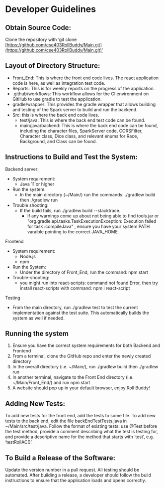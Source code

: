 # Developer Guidelines


## Obtain Source Code:

Clone the repository with ‘git clone [https://github.com/cse403RollBuddy/Main.git](https://github.com/cse403RollBuddy/Main.git)’


## Layout of Directory Structure:

* Front_End: This is where the front end code lives. The react application code is here, as well as integration test code.
* Reports: This is for weekly reports on the progress of the application.
* .github/workflows: This workflow allows for the CI environment on GitHub to use gradle to test the application.
* gradle/wrapper: This provides the gradle wrapper that allows building and testing of the Spark server to build and run the backend.
* Src: this is where the back end code lives.
    * test/java: This is where the back end test code can be found.
    * main/java/backend: This is where the back end code can be found, including the character files, SparkServer code, CORSFilter, Character class, Dice class, and relevant enums for Race, Background, and Class can be found.


## Instructions to Build and Test the System:

Backend server:

* System requirement:
    * Java 11 or higher
* Run the system:
    * In the main directory (~/Main/) run the commands: ./gradlew build then ./gradlew run
* Trouble shooting:
    * If the build fails, run ./gradlew build --stacktrace.
        * If any warnings come up about not being able to find tools.jar or "org.gradle.api.tasks.TaskExecutionException: Execution failed for task :compileJava" , ensure you have your system PATH varaible pointing to the correct JAVA_HOME

Frontend

* System requirement:
    * Node.js
    * npm
* Run the System:
    * Under the directory of Front_End, run the command: npm start
* Trouble-shooting:
    * you might run into react-scripts: command not found Error, then try install react-scripts with command: npm i react-script

Testing

* From the main directory, run ./gradlew test to test the current implementation against the test suite. This automatically builds the system as well if needed.


## Running the system

1. Ensure you have the correct system requirements for both Backend and Frontend
2. From a terminal, clone the GitHub repo and enter the newly created directory
3. In the overall directory (i.e. ~/Main/), run ./gradlew build then ./gradlew run
4. In another terminal, navigate to the Front End directory (i.e. ~/Main/Front_End/) and run npm start
5. A website should pop up in your default browser, enjoy Roll Buddy!

## Adding New Tests:

To add new tests for the front end, add the tests to some file. To add new tests to the back end, edit the file backEndTestTests.java in ~/Main/src/test/java. Follow the format of existing tests: use @Test before the test method, provide a comment describing what the test is testing for, and provide a descriptive name for the method that starts with ‘test’, e.g. ‘testRollAC()’.

## To Build a Release of the Software:

Update the version number in a pull request. All testing should be automated. After building a release, a developer should follow the build instructions to ensure that the application loads and opens correctly.
